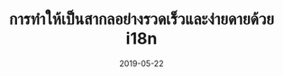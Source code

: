 ---
title: "การทำให้เป็นสากลอย่างรวดเร็วและง่ายดายด้วย i18n"
tags: [lighthouse, pwa, wcag]
date: 2019-05-22
path: blog/th/i18n
cover: ./preview.png
excerpt: วิธีที่สนุกในการเผยแพร่บล็อกในหลายภาษา.
---